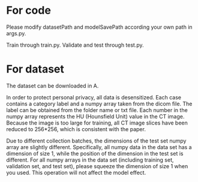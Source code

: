# For code 
Please modify datasetPath and modelSavePath according your own path in args.py.

Train through train.py.
Validate and test through test.py.



# For dataset 
The dataset can be downloaded in A.

In order to protect personal privacy, all data is desensitized. Each case contains a category label and a numpy array taken from the dicom file. The label can be obtained from the folder name or txt file. Each number in the numpy array represents the HU (Hounsfield Unit) value in the CT image.
Because the image is too large for training, all CT image slices have been reduced to 256*256, which is consistent with the paper.

Due to different collection batches, the dimensions of the test set numpy array are slightly different. Specifically, all numpy data in the data set has a dimension of size 1, while the position of the dimension in the test set is different.
For all numpy arrays in the data set (including training set, validation set, and test set), please squeeze the dimension of size 1 when you used. This operation will not affect the model effect.


